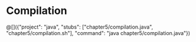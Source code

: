 # Compilation

@[]({"project": "java", "stubs": ["chapter5/compilation.java", "chapter5/compilation.sh"], "command": "java chapter5/compilation.java"})
